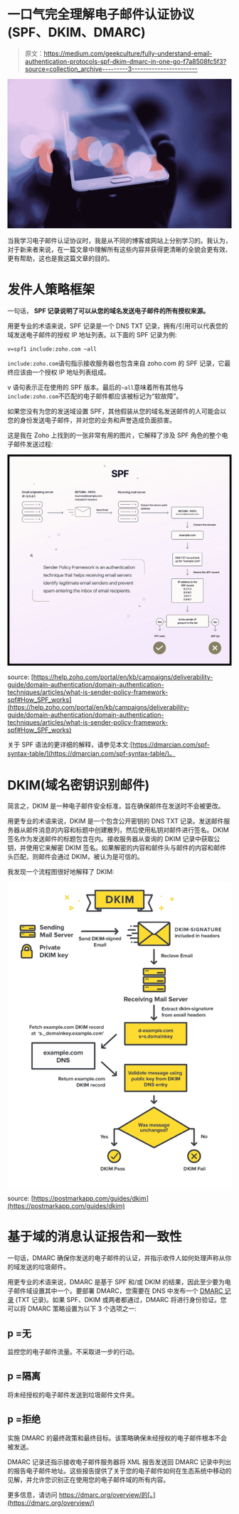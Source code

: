 # 一口气完全理解电子邮件认证协议(SPF、DKIM、DMARC)

> 原文：<https://medium.com/geekculture/fully-understand-email-authentication-protocols-spf-dkim-dmarc-in-one-go-f7a8508fc5f3?source=collection_archive---------3----------------------->

![](img/6b8eb065fbb7218d4d54cae979f915ee.png)

当我学习电子邮件认证协议时，我是从不同的博客或网站上分别学习的。我认为，对于新来者来说，在一篇文章中理解所有这些内容并获得更清晰的全貌会更有效、更有帮助，这也是我这篇文章的目的。

# 发件人策略框架

一句话， **SPF 记录说明了可以从您的域名发送电子邮件的所有授权来源。**

用更专业的术语来说，SPF 记录是一个 DNS TXT 记录，拥有/引用可以代表您的域发送电子邮件的授权 IP 地址列表。以下面的 SPF 记录为例:

```
v=spf1 include:zoho.com ~all
```

`include:zoho.com`语句指示接收服务器也包含来自 zoho.com 的 SPF 记录，它最终应该由一个授权 IP 地址列表组成。

v 语句表示正在使用的 SPF 版本。最后的`~all`意味着所有其他与`include:zoho.com`不匹配的电子邮件都应该被标记为“软故障”。

如果您没有为您的发送域设置 SPF，其他假装从您的域名发送邮件的人可能会以您的身份发送电子邮件，并对您的业务和声誉造成负面损害。

这是我在 Zoho 上找到的一张非常有用的图片，它解释了涉及 SPF 角色的整个电子邮件发送过程:

![](img/3020b5ac804f77aa60a5d4aae4cc561e.png)

source: [https://help.zoho.com/portal/en/kb/campaigns/deliverability-guide/domain-authentication/domain-authentication-techniques/articles/what-is-sender-policy-framework-spf#How_SPF_works](https://help.zoho.com/portal/en/kb/campaigns/deliverability-guide/domain-authentication/domain-authentication-techniques/articles/what-is-sender-policy-framework-spf#How_SPF_works)

关于 SPF 语法的更详细的解释，请参见本文:[https://dmarcian.com/spf-syntax-table/](https://dmarcian.com/spf-syntax-table/)。

# DKIM(域名密钥识别邮件)

简言之，DKIM 是一种电子邮件安全标准，旨在确保邮件在发送时不会被更改。

用更专业的术语来说，DKIM 是一个包含公开密钥的 DNS TXT 记录。发送邮件服务器从邮件消息的内容和标题中创建散列，然后使用私钥对邮件进行签名。DKIM 签名作为发送邮件的标题包含在内。接收服务器从查询的 DKIM 记录中获取公钥，并使用它来解密 DKIM 签名。如果解密的内容和邮件头与邮件的内容和邮件头匹配，则邮件会通过 DKIM，被认为是可信的。

我发现一个流程图很好地解释了 DKIM:

![](img/20b200139eb822412158b92e0afcaf40.png)

source: [https://postmarkapp.com/guides/dkim](https://postmarkapp.com/guides/dkim)

# 基于域的消息认证报告和一致性

一句话，DMARC 确保你发送的电子邮件的认证，并指示收件人如何处理声称从你的域发送的垃圾邮件。

用更专业的术语来说，DMARC 是基于 SPF 和/或 DKIM 的结果，因此至少要为电子邮件域设置其中一个。要部署 DMARC，您需要在 DNS 中发布一个 [DMARC 记录](https://dmarcian.com/dmarc-record/) (TXT 记录)。如果 SPF、DKIM 或两者都通过，DMARC 将进行身份验证。您可以将 DMARC 策略设置为以下 3 个选项之一:

## p =无

监控您的电子邮件流量。不采取进一步的行动。

## p =隔离

将未经授权的电子邮件发送到垃圾邮件文件夹。

## p =拒绝

实施 DMARC 的最终政策和最终目标。该策略确保未经授权的电子邮件根本不会被发送。

DMARC 记录还指示接收电子邮件服务器将 XML 报告发送回 DMARC 记录中列出的报告电子邮件地址。这些报告提供了关于您的电子邮件如何在生态系统中移动的见解，并允许您识别正在使用您的电子邮件域的所有内容。

更多信息，请访问 https://dmarc.org/overview/的[。](https://dmarc.org/overview/)